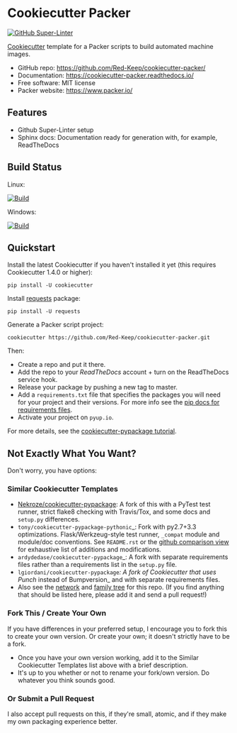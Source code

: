 # Cookiecutter Packer

[![GitHub Super-Linter](https://github.com/Red-Keep/cookiecutter_packer/workflows/Super-Linter/badge.svg)](https://github.com/marketplace/actions/super-linter)

[Cookiecutter] template for a Packer scripts to build automated machine images.

* GitHub repo: <https://github.com/Red-Keep/cookiecutter-packer/>
* Documentation: <https://cookiecutter-packer.readthedocs.io/>
* Free software: MIT license
* Packer website: <https://www.packer.io/>

## Features

* Github Super-Linter setup
* Sphinx docs: Documentation ready for generation with, for example, ReadTheDocs

[Cookiecutter]: <https://github.com/audreyr/cookiecutter>

## Build Status

Linux:

[![Build](https://img.shields.io/travis/audreyr/cookiecutter-pypackage.svg)](https://travis-ci.org/audreyr/cookiecutter-pypackage)

Windows:

[![Build](https://ci.appveyor.com/api/projects/status/github/audreyr/cookiecutter-pypackage?branch=master&svg=true)](https://ci.appveyor.com/project/audreyr/cookiecutter-pypackage/branch/master)

## Quickstart

Install the latest Cookiecutter if you haven't installed it yet (this requires
Cookiecutter 1.4.0 or higher):

`pip install -U cookiecutter`

Install [requests](https://requests.readthedocs.io/) package:

`pip install -U requests`

Generate a Packer script project:

`cookiecutter https://github.com/Red-Keep/cookiecutter-packer.git`

Then:

* Create a repo and put it there.
* Add the repo to your _ReadTheDocs_ account + turn on the ReadTheDocs service hook.
* Release your package by pushing a new tag to master.
* Add a `requirements.txt` file that specifies the packages you will need for your project and their versions. For more info see the [pip docs for requirements files].
* Activate your project on `pyup.io`.

[pip docs for requirements files]: https://pip.pypa.io/en/stable/user_guide/#requirements-files

For more details, see the [cookiecutter-pypackage tutorial].

[cookiecutter-pypackage tutorial]: https://cookiecutter-pypackage.readthedocs.io/en/latest/tutorial.html

## Not Exactly What You Want?

Don't worry, you have options:

### Similar Cookiecutter Templates

* [Nekroze/cookiecutter-pypackage]: A fork of this with a PyTest test runner, strict flake8 checking with Travis/Tox, and some docs and `setup.py` differences.
* `tony/cookiecutter-pypackage-pythonic`_: Fork with py2.7+3.3 optimizations. Flask/Werkzeug-style test runner, `_compat` module and module/doc conventions. See `README.rst` or the [github comparison view] for exhaustive list of additions and modifications.
* `ardydedase/cookiecutter-pypackage`_: A fork with separate requirements files rather than a requirements list in the `setup.py` file.
* `lgiordani/cookiecutter-pypackage`_: A fork of Cookiecutter that uses Punch_ instead of Bumpversion_ and with separate requirements files.
* Also see the [network] and [family tree] for this repo. (If you find anything that should be listed here, please add it and send a pull request!)

### Fork This / Create Your Own

If you have differences in your preferred setup, I encourage you to fork this to create your own version. Or create your own; it doesn't strictly have to be a fork.

* Once you have your own version working, add it to the Similar Cookiecutter Templates list above with a brief description.
* It's up to you whether or not to rename your fork/own version. Do whatever you think sounds good.

### Or Submit a Pull Request

I also accept pull requests on this, if they're small, atomic, and if they make my own packaging experience better.


[Nekroze/cookiecutter-pypackage]: https://github.com/Nekroze/cookiecutter-pypackage
[github comparison view]: https://github.com/tony/cookiecutter-pypackage-pythonic/compare/audreyr:master...master
[network]: https://github.com/audreyr/cookiecutter-pypackage/network
[family tree]: https://github.com/audreyr/cookiecutter-pypackage/network/members
